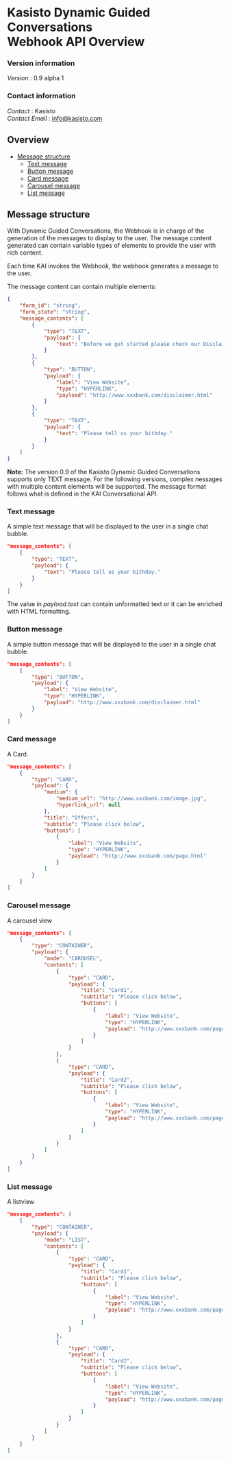 # Kasisto Dynamic Guided Conversations<br>Webhook API Overview

### Version information
*Version* : 0.9 alpha 1


### Contact information
*Contact* : Kasisto  
*Contact Email* : info@kasisto.com

## Overview
- [Message structure](#message-structure)
    + [Text message](#text-message)
    + [Button message](#button-message)
    + [Card message](#card-message)
    + [Carousel message](#carousel-message)
    + [List message](#list-message)

## Message structure 

With Dynamic Guided Conversations, the Webhook is in charge of the generation of the messages to display to the user. The message content generated can contain variable types of elements to provide the user with rich content.

Each time KAI invokes the Webhook, the webhook generates a message to the user.

The message content can contain multiple elements:

```json
{
    "form_id": "string",
    "form_state": "string",
    "message_contents": [
        {
            "type": "TEXT",
            "payload": {
                "text": "Before we get started please check our Disclaimer."
            }
        },
        {
            "type": "BUTTON",
            "payload": {
                "label": "View Website",
                "type": "HYPERLINK",
                "payload": "http://www.xxxbank.com/disclaimer.html"
            }
        },
        {
            "type": "TEXT",
            "payload": {
                "text": "Please tell us your bithday."
            }
        }
    ]
}
```

**Note:**
The version 0.9 of the Kasisto Dynamic Guided Conversations supports only TEXT message. 
For the following versions, complex nessages with multiple content elements will be supported. The message format follows what is defined in the KAI Conversational API. 

### Text message

A simple text message that will be displayed to the user in a single chat bubble.

```json
"message_contents": [
    {
        "type": "TEXT",
        "payload": {
            "text": "Please tell us your bithday."
        }
    }
]
```

The value in *payload.text* can contain unformatted text or it can be enriched with HTML formatting.  

### Button message

A simple button message that will be displayed to the user in a single chat bubble.

```json
"message_contents": [
    {
        "type": "BUTTON",
        "payload": {
            "label": "View Website",
            "type": "HYPERLINK",
            "payload": "http://www.xxxbank.com/disclaimer.html"
        }
    }
]
```

### Card message

A Card.

```json
"message_contents": [
    {
        "type": "CARD",
        "payload": {
            "medium": {
                "medium_url": "http://www.xxxbank.com/image.jpg",
                "hyperlink_url": null
            },
            "title": "Offers",
            "subtitle": "Please click below",
            "buttons": [
                {
                    "label": "View Website",
                    "type": "HYPERLINK",
                    "payload": "http://www.xxxbank.com/page.html"
                }
            ]
        }
    }
]
```

### Carousel message

A carousel view

```json
"message_contents": [
    {
        "type": "CONTAINER",
        "payload": {
            "mode": "CAROUSEL",
            "contents": [
                {
                    "type": "CARD",
                    "payload": {
                        "title": "Card1",
                        "subtitle": "Please click below",
                        "buttons": [
                            {
                                "label": "View Website",
                                "type": "HYPERLINK",
                                "payload": "http://www.xxxbank.com/page1.html"
                            }
                        ]
                    }
                },
                {
                    "type": "CARD",
                    "payload": {
                        "title": "Card2",
                        "subtitle": "Please click below",
                        "buttons": [
                            {
                                "label": "View Website",
                                "type": "HYPERLINK",
                                "payload": "http://www.xxxbank.com/page2.html"
                            }
                        ]
                    }
                }
            ]
        }
    }
]
```

### List message

A listview

```json
"message_contents": [
    {
        "type": "CONTAINER",
        "payload": {
            "mode": "LIST",
            "contents": [
                {
                    "type": "CARD",
                    "payload": {
                        "title": "Card1",
                        "subtitle": "Please click below",
                        "buttons": [
                            {
                                "label": "View Website",
                                "type": "HYPERLINK",
                                "payload": "http://www.xxxbank.com/page1.html"
                            }
                        ]
                    }
                },
                {
                    "type": "CARD",
                    "payload": {
                        "title": "Card2",
                        "subtitle": "Please click below",
                        "buttons": [
                            {
                                "label": "View Website",
                                "type": "HYPERLINK",
                                "payload": "http://www.xxxbank.com/page2.html"
                            }
                        ]
                    }
                }
            ]
        }
    }
]
```


